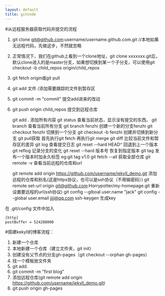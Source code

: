 ```yaml
---
layout: default
title: gitnode
---
```

#从远程服务器获取代码并提交的流程
1. git clone git@github.com:username/username.github.com.git //本地如果无远程代码，先做这步，不然就忽略
2. 正常情况下，我们在github上看到一个clone地址，git clone xxxxxxx.git后，默认clone进入的是master分支，如果想切换到某一个子分支，可以使用git checkout -b child_repos origin/child_repos
3. git fetch origin或git pull
4. git add 文件   /添加需要跟踪的文件到暂存区
5. git commit -m "commit" 提交add进来的改动
6. git push origin child_repos 提交到远程仓库


    git add .   添加所有内容
    git status 查看当前状态，显示没有提交的东西。
    git branch 查看当前所有分支
    git branch  fenzhi   创建一个新的分支fenzhi
    git checkout fenzhi  切换到一个分支
    git checkout -b fenzhi 创建并切换到新分支
    git pull获取 首先执行git fetch 再执行git merge
    git diff  比较当前文件和暂存区的差异
    git log 查看提交日志
    git reset --hard HEAD^ 回退到上一个版本
    git reflog 记录分支的变化
    git reset --hard 版本号  恢复到指定版本
    git tag 发布一个版本时加永久标签  eg:git tag v1.0
    git fetch --all 获取全部仓库
    git remote -v 查看当前远程的仓库和url

    git remote add origin https://github.com/username/jekyll_demo.git 添加远程的仓库和别名(这是https协议，也可以是ssh协议（不用输密码）)
	git remote set-url origin git@github.com:Horrypotter/my-homepage.git 重新设置要远程的url(ssh协议)
    git config --glboal user.name "jack"
    git config --global user.email jjjj@qq.com
    ssh-keygen 生成key

在 .git/config 文件中加入

    [http]
    postBuffer = 524288000
	
#搭建kekyll的博客流程：
1. 新建一个仓库
2. 本地新建一个仓库（建立文件夹，git init）
3. 创建没有父节点的分支gh-pages（git checkout --orphan gh-pages）
4. 找一个模板放文件夹
5. git add.
6. git commit -m "first blog"
7. 添加远程仓库(git remote add origin https://github.com/username/jekyll_demo.git)
7. git push origin gh-pages